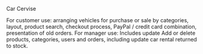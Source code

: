 [](https://the-gaming-world.netlify.app/) 
Car Cervise

For customer use: arranging vehicles for purchase or sale by categories, layout, product search, checkout process, PayPal / credit card combination, presentation of old orders. For manager use: Includes update Add or delete products, categories, users and orders, including update car rental returned to stock.
